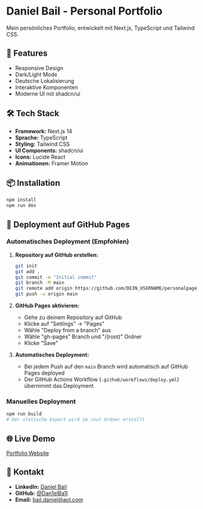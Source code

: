 # Daniel Bail - Personal Portfolio

Mein persönliches Portfolio, entwickelt mit Next.js, TypeScript und Tailwind CSS.

## 🚀 Features

- Responsive Design
- Dark/Light Mode
- Deutsche Lokalisierung
- Interaktive Komponenten
- Moderne UI mit shadcn/ui

## 🛠️ Tech Stack

- **Framework:** Next.js 14
- **Sprache:** TypeScript
- **Styling:** Tailwind CSS
- **UI Components:** shadcn/ui
- **Icons:** Lucide React
- **Animationen:** Framer Motion

## 📦 Installation

```bash
npm install
npm run dev
```

## 🚀 Deployment auf GitHub Pages

### Automatisches Deployment (Empfohlen)

1. **Repository auf GitHub erstellen:**
   ```bash
   git init
   git add .
   git commit -m "Initial commit"
   git branch -M main
   git remote add origin https://github.com/DEIN_USERNAME/personalpage.git
   git push -u origin main
   ```

2. **GitHub Pages aktivieren:**
   - Gehe zu deinem Repository auf GitHub
   - Klicke auf "Settings" → "Pages"
   - Wähle "Deploy from a branch" aus
   - Wähle "gh-pages" Branch und "/(root)" Ordner
   - Klicke "Save"

3. **Automatisches Deployment:**
   - Bei jedem Push auf den `main` Branch wird automatisch auf GitHub Pages deployed
   - Der GitHub Actions Workflow (`.github/workflows/deploy.yml`) übernimmt das Deployment

### Manuelles Deployment

```bash
npm run build
# Der statische Export wird im /out Ordner erstellt
```

## 🌐 Live Demo

[Portfolio Website](http://localhost:3000)

## 📧 Kontakt

- **LinkedIn:** [Daniel Bail](https://www.linkedin.com/in/daniel-bail-431268198/)
- **GitHub:** [@Dan1elBa1l](https://github.com/Dan1elBa1l)
- **Email:** bail.daniel@aol.com
